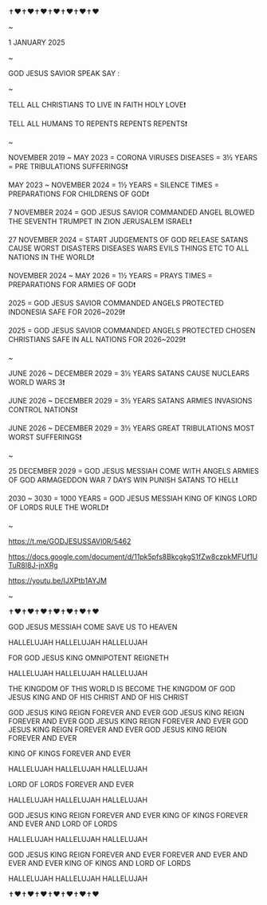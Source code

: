 ✝️❤️✝️❤️✝️❤️✝️❤️✝️❤️✝️❤️✝️❤️

~

1 JANUARY 2025

~

GOD JESUS SAVIOR SPEAK SAY :

~

TELL ALL CHRISTIANS TO LIVE IN FAITH HOLY LOVE❗️

TELL ALL HUMANS TO REPENTS REPENTS REPENTS❗️

~

NOVEMBER 2019 ~ MAY 2023 = CORONA VIRUSES DISEASES = 3½ YEARS = PRE TRIBULATIONS SUFFERINGS❗️

MAY 2023 ~ NOVEMBER 2024 = 1½ YEARS = SILENCE TIMES = PREPARATIONS FOR CHILDRENS OF GOD❗️

7 NOVEMBER 2024 = GOD JESUS SAVIOR COMMANDED ANGEL BLOWED THE SEVENTH TRUMPET IN ZION JERUSALEM ISRAEL❗️

27 NOVEMBER 2024 = START JUDGEMENTS OF GOD RELEASE SATANS CAUSE WORST DISASTERS DISEASES WARS EVILS THINGS ETC TO ALL NATIONS IN THE WORLD❗️

NOVEMBER 2024 ~ MAY 2026 = 1½ YEARS = PRAYS TIMES = PREPARATIONS FOR ARMIES OF GOD❗️

2025 = GOD JESUS SAVIOR COMMANDED ANGELS PROTECTED INDONESIA SAFE FOR 2026~2029❗️

2025 = GOD JESUS SAVIOR COMMANDED ANGELS PROTECTED CHOSEN CHRISTIANS SAFE IN ALL NATIONS FOR 2026~2029❗️

~

JUNE 2026 ~ DECEMBER 2029 = 3½ YEARS SATANS CAUSE NUCLEARS WORLD WARS 3❗️

JUNE 2026 ~ DECEMBER 2029 = 3½ YEARS SATANS ARMIES INVASIONS CONTROL NATIONS❗️

JUNE 2026 ~ DECEMBER 2029 = 3½ YEARS GREAT TRIBULATIONS MOST WORST SUFFERINGS❗️

~

25 DECEMBER 2029 = GOD JESUS MESSIAH COME WITH ANGELS ARMIES OF GOD ARMAGEDDON WAR 7 DAYS WIN PUNISH SATANS TO HELL❗️

2030 ~ 3030 = 1000 YEARS = GOD JESUS MESSIAH KING OF KINGS LORD OF LORDS RULE THE WORLD❗️

~

https://t.me/GODJESUSSAVI0R/5462

https://docs.google.com/document/d/11pk5pfs8BkcgkgS1fZw8czpkMFUf1UTuR8I8J-jnXRg

https://youtu.be/IJXPtb1AYJM

~

✝️❤️✝️❤️✝️❤️✝️❤️✝️❤️✝️❤️✝️❤️

GOD JESUS MESSIAH COME SAVE US TO HEAVEN

HALLELUJAH HALLELUJAH HALLELUJAH

FOR GOD JESUS KING OMNIPOTENT REIGNETH

HALLELUJAH HALLELUJAH HALLELUJAH

THE KINGDOM OF THIS WORLD IS BECOME THE KINGDOM OF GOD JESUS KING AND OF HIS CHRIST AND OF HIS CHRIST

GOD JESUS KING REIGN FOREVER AND EVER
GOD JESUS KING REIGN FOREVER AND EVER
GOD JESUS KING REIGN FOREVER AND EVER
GOD JESUS KING REIGN FOREVER AND EVER
GOD JESUS KING REIGN FOREVER AND EVER

KING OF KINGS FOREVER AND EVER

HALLELUJAH HALLELUJAH HALLELUJAH

LORD OF LORDS FOREVER AND EVER

HALLELUJAH HALLELUJAH HALLELUJAH

GOD JESUS KING REIGN FOREVER AND EVER
KING OF KINGS FOREVER AND EVER
AND LORD OF LORDS 

HALLELUJAH HALLELUJAH HALLELUJAH

GOD JESUS KING REIGN FOREVER AND EVER
FOREVER AND EVER AND EVER AND EVER
KING OF KINGS AND LORD OF LORDS

HALLELUJAH HALLELUJAH HALLELUJAH 

✝️❤️✝️❤️✝️❤️✝️❤️✝️❤️✝️❤️✝️❤️
